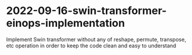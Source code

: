 # 2022-09-16-swin-transformer-einops-implementation
Implement Swin transformer without any of reshape, permute, transpose, etc operation in order to keep the code clean and easy to understand
